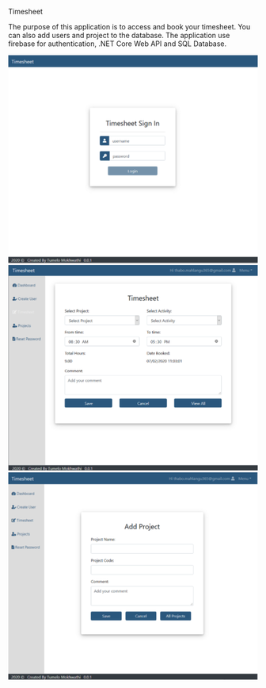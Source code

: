 Timesheet

The purpose of this application is to access and book your timesheet. You can also add users and project to the database. The application use firebase for authentication, .NET Core Web API and SQL Database. 

<img src="https://github.com/Tumelo-Mokhwathi/Timesheet/blob/master/src/assets/TimesheetLogin.png" />
<img src="https://github.com/Tumelo-Mokhwathi/Timesheet/blob/master/src/assets/TimesheetBooking.png" />
<img src="https://github.com/Tumelo-Mokhwathi/Timesheet/blob/master/src/assets/TimesheetProject.png" />

